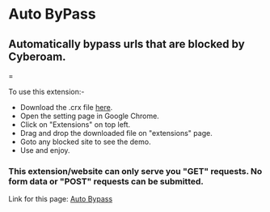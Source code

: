 # Auto ByPass

## Automatically bypass urls that are blocked by Cyberoam.
=

To use this extension:-

* Download the .crx file [here](http://goo.gl/adqX46).
* Open the setting page in Google Chrome.
* Click on "Extensions" on top left.
* Drag and drop the downloaded file on "extensions" page.
* Goto any blocked site to see the demo.
* Use and enjoy.

### This extension/website can only serve you "GET" requests. No form data or "POST" requests can be submitted.

Link for this page: [Auto Bypass](http://goo.gl/c969Qa)